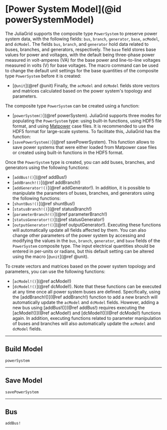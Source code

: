 # [Power System Model](@id powerSystemModel)

The JuliaGrid supports the composite type `PowerSystem` to preserve power system data, with the following fields: `bus`, `branch`, `generator`, `base`, `acModel`, and `dcModel`. The fields `bus`, `branch`, and `generator` hold data related to buses, branches, and generators, respectively. The `base` field stores base values for power and voltages, with the default being three-phase power measured in volt-amperes (VA) for the base power and line-to-line voltages measured in volts (V) for base voltages. The macro command can be used to change the default unit settings for the base quantities of the composite type `PowerSystem` before it is created:
* [`@unit`](@ref @unit)
Finally, the `acModel` and `dcModel` fields store vectors and matrices calculated based on the power system's topology and parameters.

The composite type `PowerSystem` can be created using a function:
* [`powerSystem()`](@ref powerSystem).
JuliaGrid supports three modes for populating the `PowerSystem` type: using built-in functions, using HDF5 file format, and using [Matpower](https://matpower.org) case files. It is recommended to use the HDF5 format for large-scale systems. To facilitate this, JuliaGrid has the function:
* [`savePowerSystem()`](@ref savePowerSystem).
This function allows to save power systems that were either loaded from Matpower case files or created using built-in functions in the HDF5 format.

Once the `PowerSystem` type is created, you can add buses, branches, and generators using the following functions:
* [`addBus!()`](@ref addBus!)
* [`addBranch!()`](@ref addBranch!)
* [`addGenerator!()`](@ref addGenerator!).
In addition, it is possible to manipulate the parameters of buses, branches, and generators using the following functions:
* [`shuntBus!()`](@ref shuntBus!)
* [`statusBranch!()`](@ref statusBranch!)
* [`parameterBranch!()`](@ref parameterBranch!)
* [`statusGenerator!()`](@ref statusGenerator!)
* [`outputGenerator!()`](@ref outputGenerator!).
Executing these functions will automatically update all fields affected by them. You can also change other parameters of the power system by accessing and modifying the values in the `bus`, `branch`, `generator`, and `base` fields of the `PowerSystem` composite type. The input electrical quantities should be entered in per-units or radians, but this default setting can be altered using the macro [`@unit`](@ref @unit).

To create vectors and matrices based on the power system topology and parameters, you can use the following functions:
* [`acModel!()`](@ref acModel!)
* [`dcModel!()`](@ref dcModel!).
Note that these functions can be executed at any time once all power system buses are defined. Specifically, using the [addBranch!()](@ref addBranch!) function to add a new branch will automatically update the `acModel` and `dcModel` fields. However, adding a new bus using [addBus!()](@ref addBus!) requires executing the [acModel!()](@ref acModel!) and [dcModel!()](@ref dcModel!) functions again. In addition, executing functions related to parameter manipulation of buses and branches will also automatically update the `acModel` and `dcModel` fields.

---

## Build Model
```@docs
powerSystem
```

---

## Save Model
```@docs
savePowerSystem
```

---

## Bus
```@docs
addBus!
```